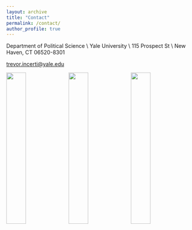 ```yaml
---
layout: archive
title: "Contact"
permalink: /contact/
author_profile: true
---
```


Department of Political Science \\
Yale University \\
115 Prospect St \\
New Haven, CT 06520-8301

trevor.incerti@yale.edu

 <p float="left">
  <img src="https://www.trevorincerti.com/images/solar_kamisu.jpeg" width="32%" />
  <img src="https://www.trevorincerti.com/images/plot.jpeg" width="32%" />
  <img src="https://www.trevorincerti.com/images/meti.jpeg" width="32%" /> 
</p>